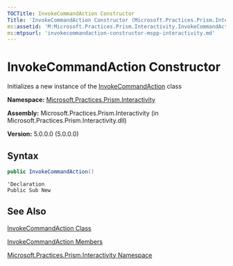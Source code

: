 ```yaml
---
TOCTitle: InvokeCommandAction Constructor
Title: 'InvokeCommandAction Constructor (Microsoft.Practices.Prism.Interactivity)'
ms:assetid: 'M:Microsoft.Practices.Prism.Interactivity.InvokeCommandAction.\#ctor'
ms:mtpsurl: 'invokecommandaction-constructor-mspp-interactivity.md'
---
```


# InvokeCommandAction Constructor

Initializes a new instance of the [InvokeCommandAction](invokecommandaction-class-mspp-interactivity.md) class

**Namespace:** [Microsoft.Practices.Prism.Interactivity](mspp-interactivity-namespace.md)

**Assembly:** Microsoft.Practices.Prism.Interactivity (in Microsoft.Practices.Prism.Interactivity.dll)

**Version:** 5.0.0.0 (5.0.0.0)

## Syntax

```C#
public InvokeCommandAction()
```

```VB
'Declaration
Public Sub New
```

## See Also

[InvokeCommandAction Class](invokecommandaction-class-mspp-interactivity.md)

[InvokeCommandAction Members](invokecommandaction-members-mspp-interactivity.md)

[Microsoft.Practices.Prism.Interactivity Namespace](mspp-interactivity-namespace.md)
